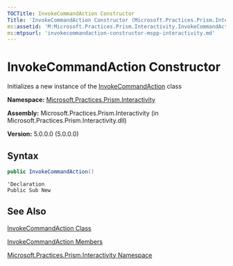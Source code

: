 ```yaml
---
TOCTitle: InvokeCommandAction Constructor
Title: 'InvokeCommandAction Constructor (Microsoft.Practices.Prism.Interactivity)'
ms:assetid: 'M:Microsoft.Practices.Prism.Interactivity.InvokeCommandAction.\#ctor'
ms:mtpsurl: 'invokecommandaction-constructor-mspp-interactivity.md'
---
```


# InvokeCommandAction Constructor

Initializes a new instance of the [InvokeCommandAction](invokecommandaction-class-mspp-interactivity.md) class

**Namespace:** [Microsoft.Practices.Prism.Interactivity](mspp-interactivity-namespace.md)

**Assembly:** Microsoft.Practices.Prism.Interactivity (in Microsoft.Practices.Prism.Interactivity.dll)

**Version:** 5.0.0.0 (5.0.0.0)

## Syntax

```C#
public InvokeCommandAction()
```

```VB
'Declaration
Public Sub New
```

## See Also

[InvokeCommandAction Class](invokecommandaction-class-mspp-interactivity.md)

[InvokeCommandAction Members](invokecommandaction-members-mspp-interactivity.md)

[Microsoft.Practices.Prism.Interactivity Namespace](mspp-interactivity-namespace.md)
